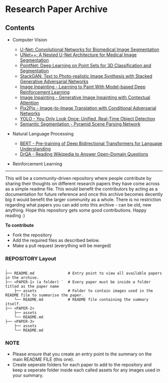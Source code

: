 # Research Paper Archive

## Contents 

* Computer Vision
    - [U-Net: Convolutional Networks for Biomedical Image Segmentation](./Papers/U-Net%20-%20Convolutional%20Networks%20for%20Biomedical%20Image%20Segmentation)
    - [UNet++: A Nested U-Net Architecture for Medical Image Segmentation](./Papers/UNet%2B%2B%20-%20A%20Nested%20U-Net%20Architecture%20for%20Medical%20Image%20Segmentation)
    - [PointNet: Deep Learning on Point Sets for 3D Classification and Segmentation](./Papers/PointNet%20-%20Deep%20Learning%20on%20Point%20Sets%20for%203D%20Classification%20and%20Segmentation)
    - [StackGAN: Text to Photo-realistic Image Synthesis with Stacked Generative Adversarial Networks](./Papers/StackGAN%20-%20Text%20to%20Photo-realistic%20Image%20Synthesis%20with%20Stacked%20Generative%20Adversarial%20Networks)
    - [Image Inpainting - Learning to Paint With Model-based Deep Reinforcement Learning](./Papers/Learning%20to%20Paint%20With%20Model-based%20Deep%20Reinforcement%20Learning)
    - [Image Inpainting - Generative Image Inpainting with Contextual Attention](./Papers/Image%20Inpainting%20-%20Generative%20Image%20Inpainting%20with%20Contextual%20Attention)
    - [Pix2Pix - Image-to-Image Translation with Conditional Adversarial Networks](./Papers/Pix2Pix%20-%20Image-to-Image%20Translation%20with%20Conditional%20Adversarial%20Networks)
    - [YOLO - You Only Look Once: Unified, Real-Time Object Detection](./Papers/YOLO%20-%20You%20Only%20Look%20Once:%20Unified,%20Real-Time%20Object%20Detection)
    - [Semantic Segmentation - Pyramid Scene Parsing Network](./Papers/PSPNet%20-%20Pyramid%20Scene%20Parsing%20Network)


* Natural Language Processing
    - [BERT - Pre-training of Deep Bidirectional Transformers for Language Understanding](./Papers/BERT%20-%20Pre-training%20of%20Deep%20Bidirectional%20Transformers%20for%20Language%20Understanding)
    - [DrQA - Reading Wikipedia to Answer Open-Domain Questions](./Papers/DrQA%20-%20Reading%20Wikipedia%20to%20Answer%20Open-Domain%20Questions)


* Reinforcement Learning
    


------

This will be a community-driven repository where people contribute by sharing their thoughts on different research papers they have come across as a simple readme file. This would benefit the contributors by acting as a documentation for future reference and once this archive becomes decently big it would benefit the larger community as a whole. There is no restriction regarding what papers you can add onto this archive - can be old, new anything. Hope this repository gets some good contributions. Happy reading :)

**To contribute** 
- Fork the repository
- Add the required files as described below.
- Make a pull request (everything will be merged)

### REPOSITORY Layout

    .
    ├── README.md               # Entry point to view all available papers in the archive. 
    ├── <PAPER-1> (a folder) `  # Every paper must be inside a folder titled as the paper name
        ├── assets              # Folder to contain images used in the README file to summarise the paper.
        └── README.md           # README file containing the summary itself.
    ├── <PAPER-2>
        ├── assets
        └── README.md
    ├── <PAPER-3>
        ├── assets
        └── README.md

### NOTE

- Please ensure that you create an entry point to the summary on the main README FILE (this one).
- Create seperate folders for each paper to add to the repository and keep a seperate folder inside each called assets for any images used in your summary. 
